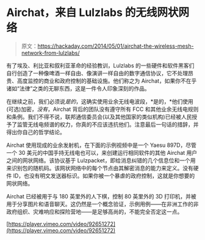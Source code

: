 # Airchat，来自 Lulzlabs 的无线网状网络

> 原文：<https://hackaday.com/2014/05/01/airchat-the-wireless-mesh-network-from-lulzlabs/>

有了埃及、利比亚和叙利亚革命的经验教训，Lulzlabs 的一些硬件和软件黑客们自行创造了一种像啤酒一样自由、像演讲一样自由的数字通信协议，它不处理昂贵、高度监控的商业和政府控制的基础设施。他们称之为 Airchat，如果你不在乎诸如“法律”之类的无聊东西，这是一件令人印象深刻的作品。

在继续之前，我们必须说*是的*，这确实使用业余无线电波段，*是的，*他们使用(可选)加密，*没有*，Airchat 背后的团队没有遵守所有 FCC 和其他业余无线电规则和条例。我们不得不说，联邦通信委员会(以及其他国家的类似机构)已经被人民授予了监管无线电频谱的权力，你真的不应该违抗他们。注意最后一句话的措辞，并得出你自己的哲学结论。

Airchat 使用现成的业余发射机，在下面的示例视频中是一个 Yaesu 897D，尽管一个 30 美元的中国手持无线电也可以，来创建运行相同软件的其他 Airchat 用户之间的网状网络。该协议基于 Lulzpacket，即给消息纠错的几个信息位和一个用来识别包的随机码。该网状网络中的每个节点由其解密消息的能力来定义。没有硬件 ID，也没有明文发送器标识。如果你被一个暴虐的政府控制，这就是你想要的网状网络。

Airchat 已经被用于与 180 英里外的人下棋，控制 80 英里外的 3D 打印机，并被用于分享图片和语音聊天。这仍然是一个概念验证，示例用例——在非洲工作的非政府组织、灾难响应和探险营地——是足够高尚的，不能完全否定这一点。

[https://player.vimeo.com/video/92651272](https://player.vimeo.com/video/92651272)
